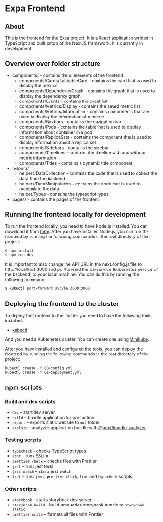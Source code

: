 # Expa Frontend

## About

This is the frontend for the Expa project. It is a React application written in TypeScript and built ontop of the NextJS framework. It is currently in development.

## Overview over folder structure

- components/ - contains the ui elements of the frontend
  - components/Cards/TabbableCard - contains the card that is used to display the metrics
  - components/DependencyGraph - contains the graph that is used to display the dependency graph
  - components/Events - contains the event list
  - components/Metrics/Display - contains the saved metric list
  - components/Metrics/Information - contains components that are used to display the information of a metric
  - components/Navbars - contains the navigation bar
  - components/Pods - contains the table that is used to display information about container in a pod
  - components/ReplicaSets - contains the component that is used to display information about a replica set
  - components/Sidebars - contains the sidebar
  - components/Timelines - contains the timeline with and without metric information
  - components/Titles - contains a dynamic title component
- helpers/
  - helpers/DataCollection - contains the code that is used to collect the data from the backend
  - helpers/DataManipulation - contains the code that is used to manipulate the data
  - helper/Types - contains the typescript types
- pages/ - contains the pages of the frontend

## Running the frontend locally for development

To run the frontend locally, you need to have Node.js installed. You can download it from [here](https://nodejs.org/en/download/). After you have installed Node.js, you can run the frontend by running the following commands in the root directory of the project:

```bash
$ npm install
$ npm run dev
```

It is important to also change the API_URL in the next.config.js file to http://localhost:3000 and portforward the ba-service (kubernetes service of the backend) to your local machine. You can do this by running the following command:

```bash
$ kubectl port-forward svc/ba 3000:3000
```

## Deploying the frontend to the cluster

To deploy the frontend to the cluster you need to have the following tools installed:

- [kubectl](https://kubernetes.io/docs/tasks/tools/install-kubectl/)

And you need a Kubernetes cluster. You can create one using [Minikube](https://kubernetes.io/docs/tasks/tools/install-minikube/).

After you have installed and configured the tools, you can deploy the frontend by running the following commands in the root directory of the project:

```bash
kubectl create -f 00-config.yml
kubectl create -f 01-deployment.yml
```

## npm scripts

### Build and dev scripts

- `dev` – start dev server
- `build` – bundle application for production
- `export` – exports static website to `out` folder
- `analyze` – analyzes application bundle with [@next/bundle-analyzer](https://www.npmjs.com/package/@next/bundle-analyzer)

### Testing scripts

- `typecheck` – checks TypeScript types
- `lint` – runs ESLint
- `prettier:check` – checks files with Prettier
- `jest` – runs jest tests
- `jest:watch` – starts jest watch
- `test` – runs `jest`, `prettier:check`, `lint` and `typecheck` scripts

### Other scripts

- `storybook` – starts storybook dev server
- `storybook:build` – build production storybook bundle to `storybook-static`
- `prettier:write` – formats all files with Prettier

